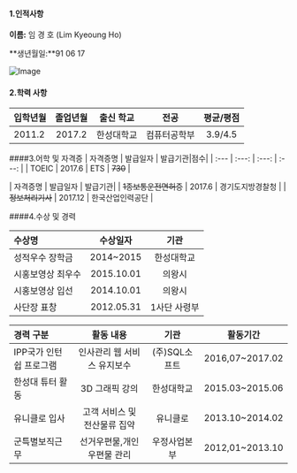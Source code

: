 

#### 1.인적사항  

  **이름:** 임 경 호 (Lim Kyeoung Ho)  
  
  **생년월일:**91 06 17  

  ![Image](https://scontent.xx.fbcdn.net/v/t1.0-9/13133331_159272791137480_2076198251917202711_n.jpg?oh=b6bf53731e6b9294edfff3cfd06723d5&oe=57BB4BBF)
  
#### 2.학력 사항  

| 입학년월 | 졸업년월 | 출신 학교 |전공 | 평균/평점 | 
| :---         |     :---:      |        :---:   |    :---:      | :---:       |  
| 2011.2 | 2017.2 | 한성대학교   |컴퓨터공학부 | 3.9/4.5 |

####3.어학 및 자격증
| 자격증명 | 발급일자  | 발급기관|점수| 
| :---         |     :---:      |     :---:   |   :---:   | 
| TOEIC | 2017.6 | ETS   | ~~730~~  |

| 자격증명 | 발급일자  | 발급기관|
| ~~1종보통운전면허증~~ | 2017.6 | 경기도지방경찰청 | 
| ~~정보처리기사~~ | 2017.12 | 한국산업인력공단 | 

####4.수상 및 경력

| 수상명 | 수상일자 | 기관 |
| :---         |     :---:      |         :---:    |
| 성적우수 장학금  | 2014~2015    | 한성대학교   |
| 시홍보영상 최우수     | 2015.10.01      | 의왕시      |
| 시홍보영상 입선  | 2014.10.01    | 의왕시   |
| 사단장 표창     | 2012.05.31     | 1사단 사령부     |

| 경력 구분 | 활동 내용 | 기관 |활동기간 |
| :---         |     :---:      |        :---:   |    :---:      | 
| IPP국가 인턴쉽 프로그램 | 인사관리 웹 서비스 유지보수   | (주)SQL소프트   |2016,07~2017.02  |
| 한성대 튜터 활동 | 3D 그래픽 강의  | 한성대학교     |2015.03~2015.06  |
| 유니클로 입사 | 고객 서비스 및 전산물류 집약    | 유니클로     |2013.10~2014.02  |
| 군특별보직근무| 선거우편물,개인우편물 관리 | 우정사업본부   |2012,01~2013.10  |










